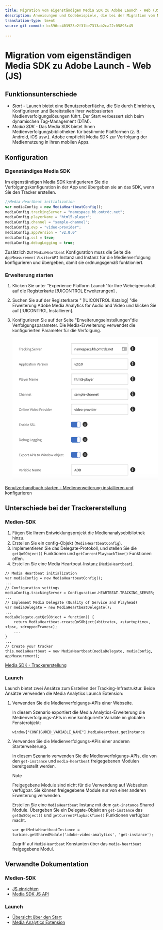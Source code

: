 ```yaml
---
title: Migration vom eigenständigen Media SDK zu Adobe Launch - Web (JS)
description: Anweisungen und Codebeispiele, die bei der Migration vom Media SDK zum Start helfen.
translation-type: tm+mt
source-git-commit: bc896cc403923e2f31be7313ab2ca22c05893c45

---
```



# Migration vom eigenständigen Media SDK zu Adobe Launch - Web (JS)

## Funktionsunterschiede

* *Start* - Launch bietet eine Benutzeroberfläche, die Sie durch Einrichten, Konfigurieren und Bereitstellen Ihrer webbasierten Medienverfolgungslösungen führt. Der Start verbessert sich beim dynamischen Tag-Management (DTM).
* *Media SDK* - Das Media SDK bietet Ihnen Medienverfolgungsbibliotheken für bestimmte Plattformen (z. B.: Android, iOS usw.). Adobe empfiehlt Media SDK zur Verfolgung der Mediennutzung in Ihren mobilen Apps.

## Konfiguration

### Eigenständiges Media SDK

Im eigenständigen Media SDK konfigurieren Sie die Verfolgungskonfiguration in der App und übergeben sie an das SDK, wenn Sie den Tracker erstellen.

```javascript
//Media Heartbeat initialization
var mediaConfig = new MediaHeartbeatConfig();
mediaConfig.trackingServer = "namespace.hb.omtrdc.net";
mediaConfig.playerName = "html5-player";
mediaConfig.channel = "sample-channel";
mediaConfig.ovp = "video-provider";
mediaConfig.appVersion = "v2.0.0"
mediaConfig.ssl = true;
mediaConfig.debugLogging = true;
```

Zusätzlich zur `MediaHeartbeat` Konfiguration muss die Seite die `AppMeasurement` `VisitorAPI` Instanz und Instanz für die Medienverfolgung konfigurieren und übergeben, damit sie ordnungsgemäß funktioniert.

### Erweiterung starten

1. Klicken Sie unter "Experience Platform Launch"für Ihre Webeigenschaft auf die Registerkarte [!UICONTROL Erweiterungen] .
1. Suchen Sie auf der Registerkarte " [!UICONTROL Katalog] "die Erweiterung Adobe Media Analytics for Audio and Video und klicken Sie auf [!UICONTROL Installieren].
1. Konfigurieren Sie auf der Seite "Erweiterungseinstellungen"die Verfolgungsparameter.
Die Media-Erweiterung verwendet die konfigurierten Parameter für die Verfolgung.

   ![](assets/launch_config_js.png)

[Benutzerhandbuch starten - Medienerweiterung installieren und konfigurieren](https://docs.adobe.com/content/help/en/launch/using/extensions-ref/adobe-extension/media-analytics-extension/overview.html#install-and-configure-the-ma-extension)

## Unterschiede bei der Trackererstellung

### Medien-SDK

1. Fügen Sie Ihrem Entwicklungsprojekt die Medienanalysebibliothek hinzu.
1. Erstellen Sie ein config-Objekt (`MediaHeartbeatConfig`).
1. Implementieren Sie das Delegate-Protokoll, und stellen Sie die `getQoSObject()` Funktionen und `getCurrentPlaybackTime()` Funktionen offen.
1. Erstellen Sie eine Media Heartbeat-Instanz (`MediaHeartbeat`).

```
// Media Heartbeat initialization
var mediaConfig = new MediaHeartbeatConfig();
...
// Configuration settings
mediaConfig.trackingServer = Configuration.HEARTBEAT.TRACKING_SERVER;
...
// Implement Media Delegate (Quality of Service and Playhead)
var mediaDelegate = new MediaHeartbeatDelegate();
...
mediaDelegate.getQoSObject = function() {
    return MediaHeartbeat.createQoSObject(<bitrate>, <startuptime>, <fps>, <droppedFrames>);
    ...
}
...
// Create your tracker
this.mediaHeartbeat = new MediaHeartbeat(mediaDelegate, mediaConfig, appMeasurement);
```

[Media SDK - Trackererstellung](https://docs.adobe.com/content/help/en/media-analytics/using/sdk-implement/cookbook/sdk-vs-launch-qoe.html)

### Launch

Launch bietet zwei Ansätze zum Erstellen der Tracking-Infrastruktur. Beide Ansätze verwenden die Media Analytics Launch Extension:

1. Verwenden Sie die Medienverfolgungs-APIs einer Webseite.

   In diesem Szenario exportiert die Media Analytics-Erweiterung die Medienverfolgungs-APIs in eine konfigurierte Variable im globalen Fensterobjekt:

   ```
   window["CONFIGURED_VARIABLE_NAME"].MediaHeartbeat.getInstance
   ```

1. Verwenden Sie die Medienverfolgungs-APIs einer anderen Starterweiterung.

   In diesem Szenario verwenden Sie die Medienverfolgungs-APIs, die von den `get-instance` und `media-heartbeat` freigegebenen Modulen bereitgestellt werden.

   >[!NOTE]
   >
   >Freigegebene Module sind nicht für die Verwendung auf Webseiten verfügbar. Sie können freigegebene Module nur von einer anderen Erweiterung verwenden.

   Erstellen Sie eine `MediaHeartbeat` Instanz mit dem `get-instance` Shared Module.
Übergeben Sie ein Delegate-Objekt an `get-instance` das `getQoSObject()` und `getCurrentPlaybackTime()` Funktionen verfügbar macht.

   ```
   var getMediaHeartbeatInstance =
   turbine.getSharedModule('adobe-video-analytics', 'get-instance');
   ```

   Zugriff auf `MediaHeartbeat` Konstanten über das `media-heartbeat` freigegebene Modul.

## Verwandte Dokumentation

### Medien-SDK

* [JS einrichten](/help/sdk-implement/setup/set-up-js.md)
* [Media SDK JS API](https://adobe-marketing-cloud.github.io/media-sdks/reference/javascript/MediaHeartbeat.html)

### Launch

* [Übersicht über den Start](https://docs.adobe.com/content/help/en/launch/using/overview.html)
* [Media Analytics Extension](https://docs.adobe.com/content/help/en/launch/using/extensions-ref/adobe-extension/media-analytics-extension/overview.html)
